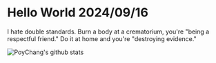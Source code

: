 # Hello World 2024/09/16

I hate double standards. Burn a body at a crematorium, you're "being a respectful friend." Do it at home and you're "destroying evidence."

![PoyChang's github stats](https://github-readme-stats.vercel.app/api?username=poychang&show_icons=true&theme=dracula)
